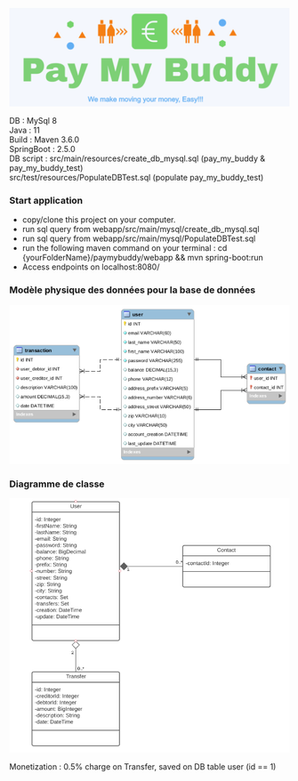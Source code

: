 
![Projet 6 du parcours développeur Java OpenClassrooms](paymybuddylogo.png)



DB : MySql 8<br>
Java : 11 <br>
Build : Maven 3.6.0 <br>
SpringBoot : 2.5.0 <br>
DB script : src/main/resources/create_db_mysql.sql (pay_my_buddy & pay_my_buddy_test)<br>
src/test/resources/PopulateDBTest.sql (populate pay_my_buddy_test)<br>

### Start application

* copy/clone this project on your computer.
* run sql query from webapp/src/main/mysql/create_db_mysql.sql
* run sql query from webapp/src/main/mysql/PopulateDBTest.sql
* run the following maven command on your terminal : cd {yourFolderName}/paymybuddy/webapp && mvn spring-boot:run
* Access endpoints on localhost:8080/ 

### Modèle physique des données pour la base de données

![modèle physique des données pour la bdd](db_model.png)

### Diagramme de classe

![diagramme de classe](classDiagram.png)

Monetization : 0.5% charge on Transfer, saved on DB table user (id == 1)

